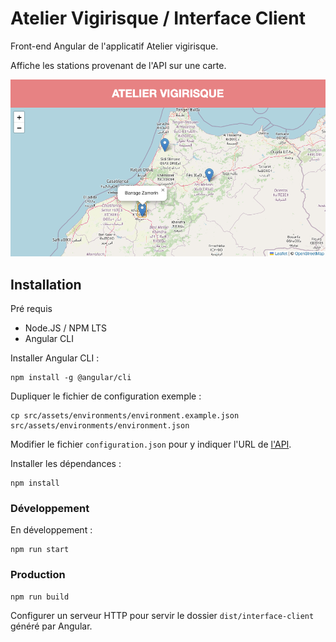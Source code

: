 # Atelier Vigirisque / Interface Client

Front-end Angular de l'applicatif Atelier vigirisque.

Affiche les stations provenant de l'API sur une carte.

![Image](_documentation/screenshot.png)

## Installation

Pré requis
- Node.JS / NPM LTS
- Angular CLI

Installer Angular CLI :
```
npm install -g @angular/cli
```

Dupliquer le fichier de configuration exemple :
```
cp src/assets/environments/environment.example.json src/assets/environments/environment.json
```

Modifier le fichier `configuration.json` pour y indiquer l'URL de [l'API](https://github.com/atelier-vigirisque/backend).

Installer les dépendances :
```
npm install
```

### Développement

En développement :
```
npm run start
```


### Production
```
npm run build
```

Configurer un serveur HTTP pour servir le dossier `dist/interface-client` généré par Angular.
